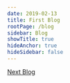 ```yaml
---
date: 2019-02-13
title: First Blog
rootPage: /blog
sidebar: Blog
showTitle: true
hideAnchor: true
hideSidebar: false
---
```

[Next Blog](/blog/second-blog)
